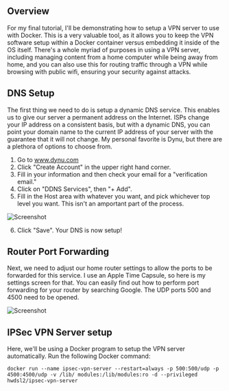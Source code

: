 ## Overview

For my final tutorial, I'll be demonstrating how to setup a VPN server to use with Docker.
This is a very valuable tool, as it allows you to keep the VPN software setup within a 
Docker container versus embedding it inside of the OS itself. There's a whole myriad of 
purposes in using a VPN server, including managing content from a home computer while being
away from home, and you can also use this for routing traffic through a VPN while browsing with
public wifi, ensuring your security against attacks.

## DNS Setup

The first thing we need to do is setup a dynamic DNS service. This enables us to give our server
a permanent address on the Internet. ISPs change your IP address on a consistent basis, but with 
a dynamic DNS, you can point your domain name to the current IP address of your server with the
guarantee that it will not change. My personal favorite is Dynu, but there are a plethora of options
to choose from.

1. Go to www.dynu.com
2. Click "Create Account" in the upper right hand corner.
3. Fill in your information and then check your email for a "verification email."
4. Click on "DDNS Services", then "+ Add".
5. Fill in the Host area with whatever you want, and pick whichever top level you want. This 
isn't an amportant part of the process.

![Screenshot](https://user-images.githubusercontent.com/30271499/30568130-7162fb90-9c88-11e7-9206-04fddec9595a.png)

6. Click "Save". Your DNS is now setup!

## Router Port Forwarding
Next, we need to adjust our home router settings to allow the ports to be forwarded for this service. 
I use an Apple Time Capsule, so here is my settings screen for that. You can easily find out how to 
perform port forwarding for your router by searching Google. The UDP ports 500 and 4500 need to be opened.

![Screenshot](https://user-images.githubusercontent.com/30271499/30568581-cab2fa5e-9c8a-11e7-8877-5802dc1fa299.jpg)

## IPSec VPN Server setup
Here, we'll be using a Docker program to setup the VPN server automatically. Run the following Docker command:

```
docker run --name ipsec-vpn-server --restart=always -p 500:500/udp -p 4500:4500/udp -v /lib/ modules:/lib/modules:ro -d --privileged hwdsl2/ipsec-vpn-server
```
